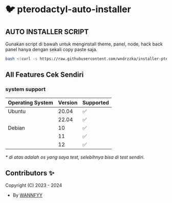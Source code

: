 # :bird: pterodactyl-auto-installer

## AUTO INSTALLER SCRIPT

Gunakan script di bawah untuk menginstall theme, panel, node, hack back panel hanya dengan sekali copy paste saja.

```bash
bash <(curl -s https://raw.githubusercontent.com/wndrzzka/installer-pterodactlty/main/install.sh)
```

## All Features Cek Sendiri

### system support

| Operating System | Version | Supported          |
| ---------------- | ------- | ------------------ |
| Ubuntu           | 20.04   | :white_check_mark: |
|                  | 22.04   | :white_check_mark: |
| Debian           | 10      | :white_check_mark: |
|                  | 11      | :white_check_mark: |
|                  | 12      | :white_check_mark: |

_\* di atas adalah os yang saya test, selebihnya bisa di test sendiri._

## Contributors ✨

Copyright (C) 2023 - 2024
- By [ WANNFYY ](https://github.com/wndrzzka)
